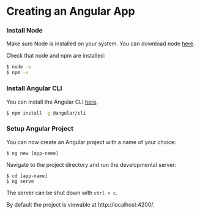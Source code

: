 # Creating an Angular App
### Install Node
Make sure Node is installed on your system. You can download node [here](https://nodejs.org/en/).

Check that node and npm are installed:
```bash
$ node -v
$ npm -v
```
### Install Angular CLI
You can install the Angular CLI [here](https://cli.angular.io/).
```bash
$ npm install -g @angular/cli
```
### Setup Angular Project
You can now create an Angular project with a name of your choice:
```
$ ng new [app-name]
```
Navigate to the project directory and run the developmental server:
```
$ cd [app-name]
$ ng serve
```
The server can be shut down with ```ctrl + c```.

By default the project is viewable at http://localhost:4200/.
